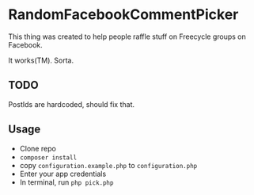# RandomFacebookCommentPicker

This thing was created to help people raffle stuff on Freecycle groups on Facebook.

It works(TM). Sorta.

## TODO

PostIds are hardcoded, should fix that.

## Usage

- Clone repo
- `composer install`
- copy `configuration.example.php` to `configuration.php`
- Enter your app credentials
- In terminal, run `php pick.php`
